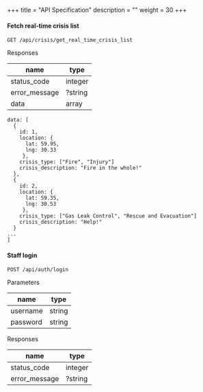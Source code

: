 +++ 
title = "API Specification" 
description = "" 
weight = 30
+++

#### Fetch real-time crisis list

```
GET /api/crisis/get_real_time_crisis_list
```

Responses

|name|type|
|----|----|
|status_code|integer|
|error_message|?string|
|data|array|

```
data: [
  {
    id: 1,
    location: {
      lat: 59.95,
      lng: 30.33
     },
    crisis_type: ["Fire", "Injury"]
    crisis_description: "Fire in the whole!"
  },
  {
    id: 2,
    location: {
      lat: 59.35,
      lng: 30.53
     },
    crisis_type: ["Gas Leak Control", "Rescue and Evacuation"]
    crisis_description: "Help!"
  }
...
]
```

#### Staff login

```
POST /api/auth/login
```

Parameters

|name|type|
|----|----|
|username|string|
|password|string|

Responses

|name|type|
|----|----|
|status_code|integer|
|error_message|?string|
